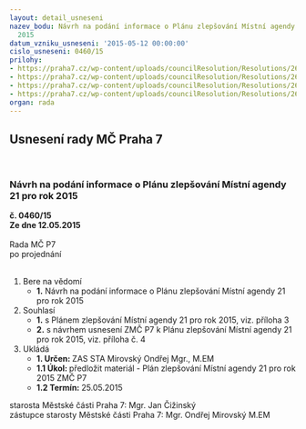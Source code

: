 ```yaml
---
layout: detail_usneseni
nazev_bodu: Návrh na podání informace o Plánu zlepšování Místní agendy 21 pro rok
  2015
datum_vzniku_usneseni: '2015-05-12 00:00:00'
cislo_usneseni: 0460/15
prilohy:
- https://praha7.cz/wp-content/uploads/councilResolution/Resolutions/26389/27-15-150506_d%c5%afvodov%c3%a1_zpr%c3%a1va_pl%c3%a1n_zlep%c5%a1ov%c3%a1n%c3%ad.doc
- https://praha7.cz/wp-content/uploads/councilResolution/Resolutions/26389/27-15-hodnot%c3%adc%c3%ad_zpr%c3%a1va_ma_21_za_rok_2014.doc
- https://praha7.cz/wp-content/uploads/councilResolution/Resolutions/26389/27-15-512_p%c5%99._%c4%8d._3.doc
- https://praha7.cz/wp-content/uploads/councilResolution/Resolutions/26389/27-15-n%c3%a1vrh_usnesen%c3%ad_zm%c4%8d_pl%c3%a1n_zlep%c5%a1ov%c3%a1n%c3%ad_2015.doc
organ: rada
---
```

<div id="ucUsn_pList" class="usn">
	<span><h2>Usnesení rady MČ Praha 7 </h2>
<br></span><div class="standBody">
<span><h3>Návrh na podání informace o Plánu zlepšování Místní agendy 21 pro rok 2015</h3></span><div class="center">
		<strong>č. 0460/15</strong><br>
	</div>
<div class="center">
		<strong>Ze dne 12.05.2015</strong><br><br>
	</div>Rada MČ P7<br> po projednání<br><br><ol>
<li>Bere na vědomí<ul><li>
<strong>1.</strong> Návrh na podání informace o Plánu zlepšování Místní agendy 21 pro rok 2015</li></ul>
</li>
<li>Souhlasí<ul>
<li>
<strong>1.</strong> s Plánem zlepšování Místní agendy 21 pro rok 2015, viz. příloha 3</li>
<li>
<strong>2.</strong> s návrhem usnesení ZMČ P7 k Plánu zlepšování Místní agendy 21 pro rok 2015, viz. příloha č. 4</li>
</ul>
</li>
<li>Ukládá<ul>
<li>
<strong>1. Určen: </strong>ZAS STA Mirovský Ondřej Mgr., M.EM</li>
<li>
<strong>1.1 Úkol: </strong>předložit materiál - Plán zlepšování Místní agendy 21 pro rok 2015 ZMČ P7 </li>
<li>
<strong>1.2 Termín: </strong>25.05.2015</li>
</ul>
</li>
</ol>starosta Městské části Praha 7: Mgr. Jan Čižinský<br>zástupce starosty Městské části Praha 7: Mgr. Ondřej Mirovský M.EM 
</div>
</div>